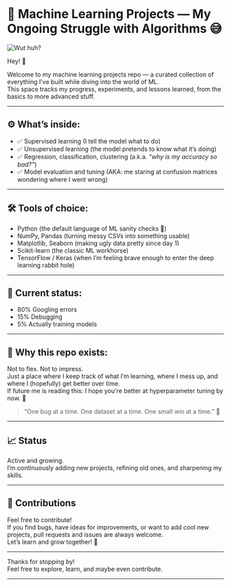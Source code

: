 # 🚀 Machine Learning Projects — My Ongoing Struggle with Algorithms 😅

![Wut huh?](https://media3.giphy.com/media/v1.Y2lkPTc5MGI3NjExcm5vNzJ0NGowNGZ6OWd1d2N6MWpnNnY5bnhtb3EwemYwYjd0eTB1cSZlcD12MV9pbnRlcm5hbF9naWZfYnlfaWQmY3Q9Zw/FY8c5SKwiNf1EtZKGs/giphy.gif)

Hey! 👋

Welcome to my machine learning projects repo — a curated collection of everything I’ve built while diving into the world of ML.  
This space tracks my progress, experiments, and lessons learned, from the basics to more advanced stuff.

---

## ⚙️ What’s inside:

- ✅ Supervised learning (I tell the model what to do)  
- ✅ Unsupervised learning (the model pretends to know what it’s doing)  
- ✅ Regression, classification, clustering (a.k.a. *“why is my accuracy so bad?”*)  
- ✅ Model evaluation and tuning (AKA: me staring at confusion matrices wondering where I went wrong)  

---

## 🛠 Tools of choice:

- Python (the default language of ML sanity checks 🐍)  
- NumPy, Pandas (turning messy CSVs into something usable)  
- Matplotlib, Seaborn (making ugly data pretty since day 1)  
- Scikit-learn (the classic ML workhorse)  
- TensorFlow / Keras (when I’m feeling brave enough to enter the deep learning rabbit hole)  

---

## 🤯 Current status:  
- 80% Googling errors  
- 15% Debugging  
- 5% Actually training models  

---

## 🎯 Why this repo exists:

Not to flex. Not to impress.  
Just a place where I keep track of what I’m learning, where I mess up, and where I (hopefully) get better over time.  
If future me is reading this: I hope you're better at hyperparameter tuning by now. 🙏

> “One bug at a time. One dataset at a time. One small win at a time.” 🚀

---

## 📈 Status

Active and growing.  
I’m continuously adding new projects, refining old ones, and sharpening my skills.

---

## 🤝 Contributions

Feel free to contribute!  
If you find bugs, have ideas for improvements, or want to add cool new projects, pull requests and issues are always welcome.  
Let’s learn and grow together! 🚀

---

Thanks for stopping by!  
Feel free to explore, learn, and maybe even contribute.

---
